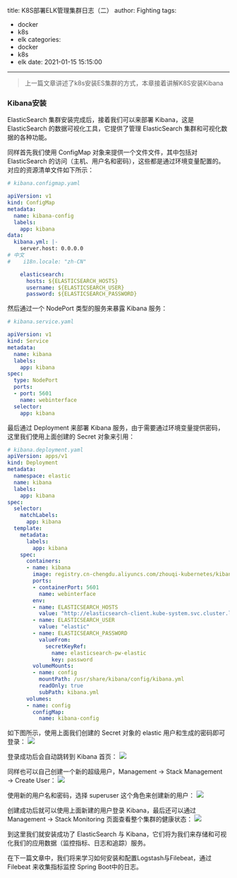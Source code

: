 title: K8S部署ELK管理集群日志（二）
author: Fighting
tags:
  - docker
  - k8s
  - elk
categories:
  - docker
  - k8s
  - elk
date: 2021-01-15 15:15:00
---

> 上一篇文章讲述了k8s安装ES集群的方式，本章接着讲解K8S安装Kibana

### Kibana安装

ElasticSearch 集群安装完成后，接着我们可以来部署 Kibana，这是 ElasticSearch 的数据可视化工具，它提供了管理 ElasticSearch 集群和可视化数据的各种功能。

同样首先我们使用 ConfigMap 对象来提供一个文件文件，其中包括对 ElasticSearch 的访问（主机、用户名和密码），这些都是通过环境变量配置的。对应的资源清单文件如下所示：

<!--more-->

```yaml
# kibana.configmap.yaml

apiVersion: v1
kind: ConfigMap
metadata:
  name: kibana-config
  labels:
    app: kibana
data:
  kibana.yml: |-
    server.host: 0.0.0.0
# 中文
#    i18n.locale: "zh-CN"

    elasticsearch:
      hosts: ${ELASTICSEARCH_HOSTS}
      username: ${ELASTICSEARCH_USER}
      password: ${ELASTICSEARCH_PASSWORD}
```

然后通过一个 NodePort 类型的服务来暴露 Kibana 服务：

```yaml
# kibana.service.yaml

apiVersion: v1
kind: Service
metadata:
  name: kibana
  labels:
    app: kibana
spec:
  type: NodePort
  ports:
  - port: 5601
    name: webinterface
  selector:
    app: kibana
```

最后通过 Deployment 来部署 Kibana 服务，由于需要通过环境变量提供密码，这里我们使用上面创建的 Secret 对象来引用：

```yaml
# kibana.deployment.yaml
apiVersion: apps/v1
kind: Deployment
metadata:
  namespace: elastic
  name: kibana
  labels:
    app: kibana
spec:
  selector:
    matchLabels:
      app: kibana
  template:
    metadata:
      labels:
        app: kibana
    spec:
      containers:
      - name: kibana
        image: registry.cn-chengdu.aliyuncs.com/zhouqi-kubernetes/kibana:7.6.1
        ports:
        - containerPort: 5601
          name: webinterface
        env:
        - name: ELASTICSEARCH_HOSTS
          value: "http://elasticsearch-client.kube-system.svc.cluster.local:9200"
        - name: ELASTICSEARCH_USER
          value: "elastic"
        - name: ELASTICSEARCH_PASSWORD
          valueFrom:
            secretKeyRef:
              name: elasticsearch-pw-elastic
              key: password
        volumeMounts:
        - name: config
          mountPath: /usr/share/kibana/config/kibana.yml
          readOnly: true
          subPath: kibana.yml
      volumes:
      - name: config
        configMap:
          name: kibana-config
```

如下图所示，使用上面我们创建的 Secret 对象的 elastic 用户和生成的密码即可登录：
![](https://zhouqi-blog.oss-cn-shenzhen.aliyuncs.com/img/docker/kibana/1.png)

登录成功后会自动跳转到 Kibana 首页：
![](https://zhouqi-blog.oss-cn-shenzhen.aliyuncs.com/img/docker/kibana/2.png)

同样也可以自己创建一个新的超级用户，Management → Stack Management → Create User：
![](https://zhouqi-blog.oss-cn-shenzhen.aliyuncs.com/img/docker/kibana/3.png)

使用新的用户名和密码，选择 superuser 这个角色来创建新的用户：
![](https://zhouqi-blog.oss-cn-shenzhen.aliyuncs.com/img/docker/kibana/4.png)

创建成功后就可以使用上面新建的用户登录 Kibana，最后还可以通过 Management → Stack Monitoring 页面查看整个集群的健康状态：
![](https://zhouqi-blog.oss-cn-shenzhen.aliyuncs.com/img/docker/kibana/5.png)

到这里我们就安装成功了 ElasticSearch 与 Kibana，它们将为我们来存储和可视化我们的应用数据（监控指标、日志和追踪）服务。

在下一篇文章中，我们将来学习如何安装和配置Logstash与Filebeat，通过 Filebeat 来收集指标监控 Spring Boot中的日志。